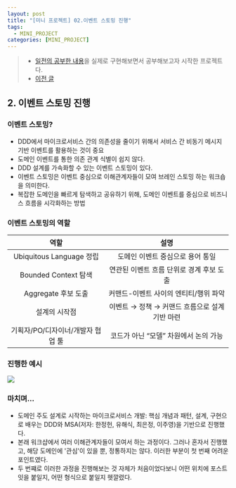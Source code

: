 ```yaml
---
layout: post
title: "[미니 프로젝트] 02.이벤트 스토밍 진행"
tags:
  - MINI_PROJECT
categories: [MINI_PROJECT]
---
```

> - [일전의 공부한 내용](./rollup-2025-01.firstHalf.html)을 실제로 구현해보면서 공부해보고자 시작한 프로젝트다.
> - [이전 글](./2025-05-15-［mini-project］-01.request)


## 2. 이벤트 스토밍 진행

### 이벤트 스토밍?
- DDD에서 마이크로서비스 간의 의존성을 줄이기 위해서 서비스 간 비동기 메시지 기반 이벤트를 활용하는 것이 중요
- 도메인 이벤트를 통한 의존 관계 식별이 쉽지 않다.
- DDD 설계를 가속화할 수 있는 이벤트 스토밍이 있다.
- 이벤트 스토밍은 이벤트 중심으로 이해관계자들이 모여 브레인 스토밍 하는 워크숍을 의미한다.
- 복잡한 도메인을 빠르게 탐색하고 공유하기 위해, 도메인 이벤트를 중심으로 비즈니스 흐름을 시각화하는 방법

### 이벤트 스토밍의 역할

|역할 |설명|
|:---:|:---:|
|Ubiquitous Language 정립 |도메인 이벤트 중심으로 용어 통일|
|Bounded Context 탐색 |연관된 이벤트 흐름 단위로 경계 후보 도출|
|Aggregate 후보 도출 |커맨드-이벤트 사이의 엔티티/행위 파악|
|설계의 시작점 |이벤트 → 정책 → 커맨드 흐름으로 설계 기반 마련|
|기획자/PO/디자이너/개발자 협업 툴 |코드가 아닌 “모델” 차원에서 논의 가능|


### 진행한 예시
![](/assets/img/prototypeProject/eventStorming.excalidraw.svg)


### 마치며...
- 도메인 주도 설계로 시작하는 마이크로서비스 개발: 핵심 개념과 패턴, 설계, 구현으로 배우는 DDD와 MSA(저자: 한정헌, 유해식, 최은정, 이주영)을 기반으로 진행했다.
- 본래 워크샵에서 여러 이해관계자들이 모여서 하는 과정이다. 그러나 혼자서 진행했고, 해당 도메인에 '관심'이 있을 뿐, 정통하지는 않다. 이러한 부분이 첫 번째 어려운 포인트였다.
- 두 번쨰로 이러한 과정을 진행해보는 것 자체가 처음이었다보니 어떤 위치에 포스트잇을 붙일지, 어떤 형식으로 붙일지 헷깔렸다.